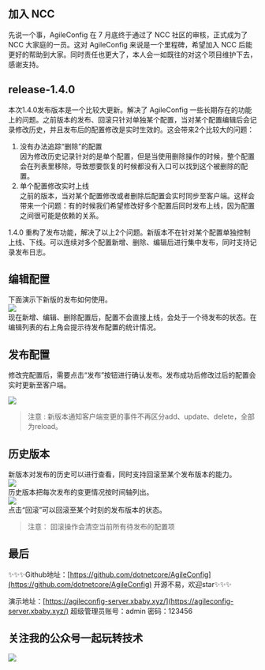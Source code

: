 ## 加入 NCC
先说一个事，AgileConfig 在 7 月底终于通过了 NCC 社区的审核，正式成为了 NCC 大家庭的一员。这对 AgileConfig 来说是一个里程碑，希望加入 NCC 后能更好的帮助到大家。同时责任也更大了，本人会一如既往的对这个项目维护下去，感谢支持。    
## release-1.4.0
本次1.4.0发布版本是一个比较大更新。解决了 AgileConfig 一些长期存在的功能上的问题。之前版本的发布、回滚只针对单独某个配置，当对某个配置编辑后会记录修改历史，并且发布后的配置修改是实时生效的。这会带来2个比较大的问题：
1. 没有办法追踪“删除”的配置   
因为修改历史记录针对的是单个配置，但是当使用删除操作的时候，整个配置会在列表里移除，导致想要恢复的时候都没有入口可以找到这个被删除的配置。
2. 单个配置修改实时上线   
之前的版本，当对某个配置修改或者删除后配置会实时同步至客户端。这样会带来一个问题：有的时候我们希望修改好多个配置后同时发布上线，因为配置之间很可能是依赖的关系。   

1.4.0 重构了发布功能，解决了以上2个问题。新版本不在针对某个配置单独控制上线、下线。可以连续对多个配置新增、删除、编辑后进行集中发布，同时支持记录发布日志。
## 编辑配置
下面演示下新版的发布如何使用。   
![](https://s3.bmp.ovh/imgs/2021/09/f531b6208c8d4573.png)   
现在新增、编辑、删除配置后，配置不会直接上线，会处于一个待发布的状态。在编辑列表的右上角会提示待发布配置的统计情况。
## 发布配置
修改完配置后，需要点击“发布”按钮进行确认发布。发布成功后修改过后的配置会实时更新至客户端。
    
![](https://s3.bmp.ovh/imgs/2021/09/95e834bb8dad4fb9.png)
> 注意 : 新版本通知客户端变更的事件不再区分add、update、delete，全部为reload。

## 历史版本
新版本对发布的历史可以进行查看，同时支持回滚至某个发布版本的能力。   
![](https://s3.bmp.ovh/imgs/2021/09/7c53845709ba13ef.png)   
历史版本把每次发布的变更情况按时间轴列出。   
![](https://s3.bmp.ovh/imgs/2021/09/b67163799683cb35.png)   
点击“回滚”可以回滚至某个时刻的发布版本的状态。
> 注意： 回滚操作会清空当前所有待发布的配置项
## 最后

✨✨✨Github地址：[https://github.com/dotnetcore/AgileConfig](https://github.com/dotnetcore/AgileConfig)  开源不易，欢迎star✨✨✨   

演示地址：[https://agileconfig-server.xbaby.xyz/](https://agileconfig-server.xbaby.xyz/)  超级管理员账号：admin 密码：123456   

## 关注我的公众号一起玩转技术   

![](https://ftp.bmp.ovh/imgs/2021/07/53dfa51e55de02e9.jpg)